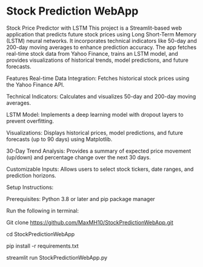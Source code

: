 # Stock Prediction WebApp
Stock Price Predictor with LSTM
This project is a Streamlit-based web application that predicts future stock prices using Long Short-Term Memory (LSTM) neural networks. It incorporates technical indicators like 50-day and 200-day moving averages to enhance prediction accuracy. The app fetches real-time stock data from Yahoo Finance, trains an LSTM model, and provides visualizations of historical trends, model predictions, and future forecasts.

Features
Real-time Data Integration: Fetches historical stock prices using the Yahoo Finance API.

Technical Indicators: Calculates and visualizes 50-day and 200-day moving averages.

LSTM Model: Implements a deep learning model with dropout layers to prevent overfitting.

Visualizations: Displays historical prices, model predictions, and future forecasts (up to 90 days) using Matplotlib.

30-Day Trend Analysis: Provides a summary of expected price movement (up/down) and percentage change over the next 30 days.

Customizable Inputs: Allows users to select stock tickers, date ranges, and prediction horizons.

Setup Instructions:

Prerequisites:
Python 3.8 or later and pip package manager

Run the following in terminal:

Git clone https://github.com/MaxMH10/StockPredictionWebApp.git

cd StockPredictionWebApp

pip install -r requirements.txt

streamlit run StockPredictionWebApp.py
